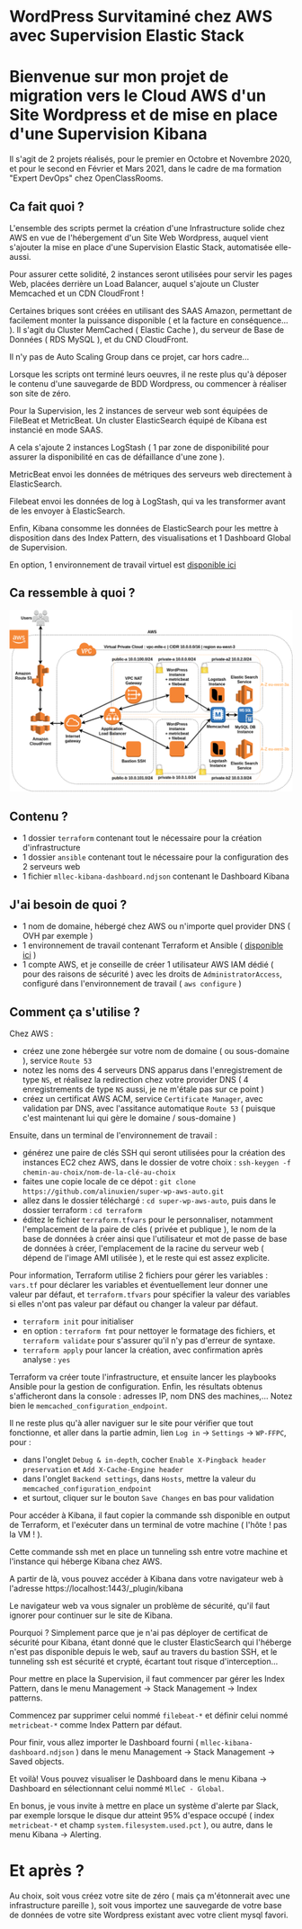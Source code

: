 # WordPress Survitaminé chez AWS avec Supervision Elastic Stack

# Bienvenue sur mon projet de migration vers le Cloud AWS d'un Site Wordpress et de mise en place d'une Supervision Kibana
Il s'agit de 2 projets réalisés, pour le premier en Octobre et Novembre 2020, et pour le second en Février et Mars 2021, dans le cadre de ma formation "Expert DevOps" chez OpenClassRooms.

## Ca fait quoi ?
L'ensemble des scripts permet la création d'une Infrastructure solide chez AWS en vue de l'hébergement d'un Site Web Wordpress, auquel vient s'ajouter la mise en place d'une Supervision Elastic Stack, automatisée elle-aussi.

Pour assurer cette solidité, 2 instances seront utilisées pour servir les pages Web, placées derrière un Load Balancer, auquel s'ajoute un Cluster Memcached et un CDN CloudFront !

Certaines briques sont créées en utilisant des SAAS Amazon, permettant de facilement monter la puissance disponible ( et la facture en conséquence... ). Il s'agit du Cluster MemCached ( Elastic Cache ), du serveur de Base de Données ( RDS MySQL ), et du CND CloudFront.

Il n'y pas de Auto Scaling Group dans ce projet, car hors cadre...

Lorsque les scripts ont terminé leurs oeuvres, il ne reste plus qu'à déposer le contenu d'une sauvegarde de BDD Wordpress, ou commencer à réaliser son site de zéro.

Pour la Supervision, les 2 instances de serveur web sont équipées de FileBeat et MetricBeat. Un cluster ElasticSearch équipé de Kibana est instancié en mode SAAS.

A cela s'ajoute 2 instances LogStash ( 1 par zone de disponibilité pour assurer la disponibilité en cas de défaillance d'une zone ).

MetricBeat envoi les données de métriques des serveurs web directement à ElasticSearch.

Filebeat envoi les données de log à LogStash, qui va les transformer avant de les envoyer à ElasticSearch.

Enfin, Kibana consomme les données de ElasticSearch pour les mettre à disposition dans des Index Pattern, des visualisations et 1 Dashboard Global de Supervision.

En option, 1 environnement de travail virtuel est [disponible ici](https://github.com/alinuxien/terraform)

## Ca ressemble à quoi ?
![Vue Globale de l'Infrastructure Cloud](https://github.com/alinuxien/super-wp-aws-auto/raw/main/MlleC%20Global.png)

## Contenu ?
- 1 dossier `terraform` contenant tout le nécessaire pour la création d'infrastructure
- 1 dossier `ansible` contenant tout le nécessaire pour la configuration des 2 serveurs web
- 1 fichier `mllec-kibana-dashboard.ndjson` contenant le Dashboard Kibana
 
## J'ai besoin de quoi ?
- 1 nom de domaine, hébergé chez AWS ou n'importe quel provider DNS ( OVH par exemple )
- 1 environnement de travail contenant Terraform et Ansible ( [disponible ici](https://github.com/alinuxien/terraform) )
- 1 compte AWS, et je conseille de créer 1 utilisateur AWS IAM dédié ( pour des raisons de sécurité ) avec les droits de `AdministratorAccess`, configuré dans l'environnement de travail ( `aws configure` )

## Comment ça s'utilise ?
Chez AWS : 

- créez une zone hébergée sur votre nom de domaine ( ou sous-domaine ), service `Route 53`
- notez les noms des 4 serveurs DNS apparus dans l'enregistrement de type `NS`, et réalisez la redirection chez votre provider DNS ( 4 enregistrements de type `NS` aussi, je ne m'étale pas sur ce point )
- créez un certificat AWS ACM, service `Certificate Manager`, avec validation par DNS, avec l'assitance automatique `Route 53` ( puisque c'est maintenant lui qui gère le domaine / sous-domaine )


Ensuite, dans un terminal de l'environnement de travail :

- générez une paire de clés SSH qui seront utilisées pour la création des instances EC2 chez AWS, dans le dossier de votre choix : `ssh-keygen -f chemin-au-choix/nom-de-la-clé-au-choix`
- faites une copie locale de ce dépot :  `git clone https://github.com/alinuxien/super-wp-aws-auto.git`
- allez dans le dossier téléchargé : `cd super-wp-aws-auto`, puis dans le dossier terraform : `cd terraform`
- éditez le fichier `terraform.tfvars` pour le personnaliser, notamment l'emplacement de la paire de clés ( privée et publique ), le nom de la base de données à créer ainsi que l'utilisateur et mot de passe de base de données à créer, l'emplacement de la racine du serveur web ( dépend de l'image AMI utilisée ), et le reste qui est assez explicite.

Pour information, Terraform utilise 2 fichiers pour gérer les variables : `vars.tf` pour déclarer les variables et éventuellement leur donner une valeur par défaut, et `terraform.tfvars` pour spécifier la valeur des variables si elles n'ont pas valeur par défaut ou changer la valeur par défaut.

- `terraform init` pour initialiser 
- en option : `terraform fmt` pour nettoyer le formatage des fichiers, et `terraform validate` pour s'assurer qu'il n'y pas d'erreur de syntaxe.
- `terraform apply` pour lancer la création, avec confirmation après analyse : `yes`

Terraform va créer toute l'infrastructure, et ensuite lancer les playbooks Ansible pour la gestion de configuration. Enfin, les résultats obtenus s'afficheront dans la console : adresses IP, nom DNS des machines,... Notez bien le `memcached_configuration_endpoint`.

Il ne reste plus qu'à aller naviguer sur le site pour vérifier que tout fonctionne, et aller dans la partie admin, lien `Log in` -> `Settings` -> `WP-FFPC`, pour :

- dans l'onglet `Debug & in-depth`, cocher `Enable X-Pingback header preservation` et `Add X-Cache-Engine header`
- dans l'onglet `Backend settings`, dans `Hosts`, mettre la valeur du `memcached_configuration_endpoint`
- et surtout, cliquer sur le bouton `Save Changes` en bas pour validation 

Pour accéder à Kibana, il faut copier la commande ssh disponible en output de Terraform, et l'exécuter dans un terminal de votre machine ( l'hôte ! pas la VM ! ).

Cette commande ssh met en place un tunneling ssh entre votre machine et l'instance qui héberge Kibana chez AWS.

A partir de là, vous pouvez accéder à Kibana dans votre navigateur web à l'adresse https://localhost:1443/_plugin/kibana

Le navigateur web va vous signaler un problème de sécurité, qu'il faut ignorer pour continuer sur le site de Kibana.

Pourquoi ? Simplement parce que je n'ai pas déployer de certificat de sécurité pour Kibana, étant donné que le cluster ElasticSearch qui l'héberge n'est pas disponible depuis le web, sauf au travers du bastion SSH, et le tunneling ssh est sécurité et crypté, écartant tout risque d'interception...

Pour mettre en place la Supervision, il faut commencer par gérer les Index Pattern, dans le menu Management -> Stack Management -> Index patterns.

Commencez par supprimer celui nommé `filebeat-*` et définir celui nommé `metricbeat-*` comme Index Pattern par défaut.

Pour finir, vous allez importer le Dashboard fourni ( `mllec-kibana-dashboard.ndjson` ) dans le menu Management -> Stack Management -> Saved objects.

Et voilà! Vous pouvez visualiser le Dashboard dans le menu Kibana -> Dashboard en sélectionnant celui nommé `MlleC - Global`.

En bonus, je vous invite à mettre en place un système d'alerte par Slack, par exemple lorsque le disque dur atteint 95% d'espace occupé ( index `metricbeat-*` et champ `system.filesystem.used.pct` ), ou autre, dans le menu Kibana -> Alerting.

# Et après ?
Au choix, soit vous créez votre site de zéro ( mais ça m'étonnerait avec une infrastructure pareille ), soit vous importez une sauvegarde de votre base de données de votre site Wordpress existant avec votre client mysql favori.

